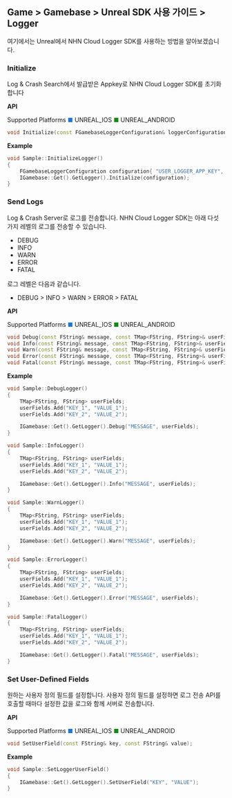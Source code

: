 ## Game > Gamebase > Unreal SDK 사용 가이드 > Logger

여기에서는 Unreal에서 NHN Cloud  Logger SDK를 사용하는 방법을 알아보겠습니다.

### Initialize
Log & Crash Search에서 발급받은 Appkey로  NHN Cloud  Logger SDK를 초기화합니다

**API**

Supported Platforms
<span style="color:#1D76DB; font-size: 10pt">■</span> UNREAL_IOS
<span style="color:#0E8A16; font-size: 10pt">■</span> UNREAL_ANDROID

```cpp
void Initialize(const FGamebaseLoggerConfiguration& loggerConfiguration);
```

**Example**
```cpp
void Sample::InitializeLogger()
{
    FGamebaseLoggerConfiguration configuration{ "USER_LOGGER_APP_KEY", enableCrashReporter };
    IGamebase::Get().GetLogger().Initialize(configuration);
}
```

### Send Logs
Log & Crash Server로 로그를 전송합니다.
NHN Cloud  Logger SDK는 아래 다섯 가지 레벨의 로그를 전송할 수 있습니다.

* DEBUG
* INFO
* WARN
* ERROR
* FATAL

로그 레벨은 다음과 같습니다.

* DEBUG > INFO > WARN > ERROR > FATAL

**API**

Supported Platforms
<span style="color:#1D76DB; font-size: 10pt">■</span> UNREAL_IOS
<span style="color:#0E8A16; font-size: 10pt">■</span> UNREAL_ANDROID

```cpp
void Debug(const FString& message, const TMap<FString, FString>& userFields = TMap<FString, FString>());
void Info(const FString& message, const TMap<FString, FString>& userFields = TMap<FString, FString>());
void Warn(const FString& message, const TMap<FString, FString>& userFields = TMap<FString, FString>());
void Error(const FString& message, const TMap<FString, FString>& userFields = TMap<FString, FString>());
void Fatal(const FString& message, const TMap<FString, FString>& userFields = TMap<FString, FString>());
```

**Example**
```cpp
void Sample::DebugLogger()
{
    TMap<FString, FString> userFields;
    userFields.Add("KEY_1", "VALUE_1");
    userFields.Add("KEY_2", "VALUE_2");

    IGamebase::Get().GetLogger().Debug("MESSAGE", userFields);
}

void Sample::InfoLogger()
{
    TMap<FString, FString> userFields;
    userFields.Add("KEY_1", "VALUE_1");
    userFields.Add("KEY_2", "VALUE_2");

    IGamebase::Get().GetLogger().Info("MESSAGE", userFields);
}

void Sample::WarnLogger()
{
    TMap<FString, FString> userFields;
    userFields.Add("KEY_1", "VALUE_1");
    userFields.Add("KEY_2", "VALUE_2");

    IGamebase::Get().GetLogger().Warn("MESSAGE", userFields);
}

void Sample::ErrorLogger()
{
    TMap<FString, FString> userFields;
    userFields.Add("KEY_1", "VALUE_1");
    userFields.Add("KEY_2", "VALUE_2");

    IGamebase::Get().GetLogger().Error("MESSAGE", userFields);
}

void Sample::FatalLogger()
{
    TMap<FString, FString> userFields;
    userFields.Add("KEY_1", "VALUE_1");
    userFields.Add("KEY_2", "VALUE_2");

    IGamebase::Get().GetLogger().Fatal("MESSAGE", userFields);
}
```

### Set User-Defined Fields
원하는 사용자 정의 필드를 설정합니다. 
사용자 정의 필드를 설정하면 로그 전송 API를 호출할 때마다 설정한 값을 로그와 함께 서버로 전송합니다.

**API**

Supported Platforms
<span style="color:#1D76DB; font-size: 10pt">■</span> UNREAL_IOS
<span style="color:#0E8A16; font-size: 10pt">■</span> UNREAL_ANDROID

```cpp
void SetUserField(const FString& key, const FString& value);
```

**Example**
```cpp
void Sample::SetLoggerUserField()
{
    IGamebase::Get().GetLogger().SetUserField("KEY", "VALUE");
}
```

